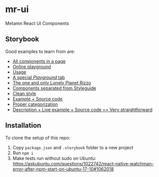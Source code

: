 # mr-ui

Metamn React UI Components

## Storybook

Good examples to learn from are:

- [All components in a page](https://storybook.grommet.io/?selectedKind=Components&selectedStory=All&full=0&addons=1&stories=1&panelRight=0&addonPanel=storybook%2Fstories%2Fstories-panel)
- [Online playground](https://building.coursera.org/coursera-ui/?selectedKind=Welcome&selectedStory=to%20Storybook&full=0&addons=0&stories=1&panelRight=0&addonPanel=storybook%2Factions%2Factions-panel)
- [Usage](https://wix-wix-style-react.surge.sh/?selectedKind=1.%20Foundation&selectedStory=1.4%20Icons&full=0&addons=0&stories=1&panelRight=0)
- [A special *Playground* tab](https://community.algolia.com/react-instantsearch/storybook/?knob-separator=%20%2F%20&knob-translations=%7B%22rootLabel%22%3A%22Home%22%7D&knob-defaultSelectedItem=Cameras%20%26%20Camcorders&knob-limit=10&knob-showMoreLimit=20&knob-showMore=true&selectedKind=HierarchicalMenu&selectedStory=playground&full=0&addons=1&stories=1&panelRight=1&addonPanel=storybooks%2Fstorybook-addon-knobs)
- [The one and only Lonely Planet Rizzo](https://lonelyplanet.github.io/backpack-ui/?selectedKind=Styles&selectedStory=Design%20tokens&full=0&addons=1&stories=1&panelRight=0&addonPanel=storybooks%2Fstorybook-addon-knobs)
- [Components separated from Styleguide](https://artsy-reaction.netlify.com/?selectedKind=Styleguide%2FArtwork&selectedStory=Sidebar&full=0&addons=0&stories=1&panelRight=0)
- [Clean style](https://necolas.github.io/react-native-web/storybook/?selectedKind=Components&selectedStory=Text&full=0&addons=0&stories=1&panelRight=0)
- [Example + Source code](https://www.tachyonstemplates.com/components/?selectedKind=Articles&selectedStory=Headline%20title%20text&full=0&down=0&left=1&panelRight=0)
- [Proper categorization](https://opensource.appbase.io/playground/?knob-title=DataController&knob-filterLabel=Custom%20Filter%20Name&knob-defaultSelected=Harry%20Potter&knob-componentStyle=%7B%22paddingBottom%22%3A%2210px%22%7D&knob-URLParams%20%28not%20visible%20on%20storybook%29=true&knob-showFilter=true&knob-themePreset=dark&knob-dataLabel=%E2%98%85%20%20A%20customizable%20UI%20widget%20%E2%98%85&knob-visible=true&selectedKind=theme&selectedStory=Dark%20Preset%20with%20TagCloud%2FToggleButton%2FSingle%2FMultiDataList&full=0&addons=1&stories=1&panelRight=0&addonPanel=storybooks%2Fstorybook-addon-knobs)
- [Description + Live example + Source code == Very straightforward](https://terraeclipse.github.io/react-stack/?selectedKind=Decorators&selectedStory=measure-decorator&full=0&down=1&left=1&panelRight=0&downPanel=kadirahq%2Fstorybook-addon-actions%2Factions-panel)


## Installation

To clone the setup of this repo:

1. Copy `package.json` and `.storybook` folder to a new project
2. Run `npm i`
3. Make tests run without sudo on Ubuntu: https://askubuntu.com/questions/1022742/react-native-watchman-error-after-npm-start-on-ubuntu-17-10#1062018
